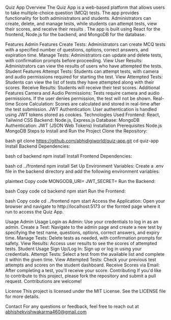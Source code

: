 Quiz App
Overview
The Quiz App is a web-based platform that allows users to take multiple-choice question (MCQ) tests. The app provides functionality for both administrators and students. Administrators can create, delete, and manage tests, while students can attempt tests, view their scores, and receive their results . The app is built using React for the frontend, Node.js for the backend, and MongoDB for the database.

Features
Admin Features
Create Tests: Administrators can create MCQ tests with a specified number of questions, options, correct answers, and expiration time.
Manage Tests: Administrators can update and delete tests, with confirmation prompts before proceeding.
View User Results: Administrators can view the results of users who have attempted the tests.
Student Features
Attempt Tests: Students can attempt tests, with camera and audio permissions required for starting the test.
View Attempted Tests: Students can view the list of tests they have attempted along with their scores.
Receive Results: Students will receive their test scores.
Additional Features
Camera and Audio Permissions: Tests require camera and audio permissions. If the user denies permission, the test will not be shown.
Real-time Score Calculation: Scores are calculated and stored in real-time after the test submission.
JWT Authentication: User authentication is handled using JWT tokens stored as cookies.
Technologies Used
Frontend: React, Tailwind CSS
Backend: Node.js, Express.js
Database: MongoDB
Authentication: JWT (JSON Web Tokens)
Installation
Prerequisites
Node.js
MongoDB
Steps to Install and Run the Project
Clone the Repository:

bash
git clone https://github.com/abhidigiworld/quiz-app.git
cd quiz-app
Install Backend Dependencies:

bash
cd backend
npm install
Install Frontend Dependencies:

bash
cd ../frontend
npm install
Set Up Environment Variables:
Create a .env file in the backend directory and add the following environment variables:

plaintext
Copy code
MONGODB_URI=<Your MongoDB Connection String>
JWT_SECRET=<Your JWT Secret>
Run the Backend:

bash
Copy code
cd backend
npm start
Run the Frontend:

bash
Copy code
cd ../frontend
npm start
Access the Application:
Open your browser and navigate to http://localhost:5173 or the fornted page where it run to access the Quiz App.

Usage
Admin Usage
Login as Admin: Use your credentials to log in as an admin.
Create a Test: Navigate to the admin page and create a new test by specifying the test name, questions, options, correct answers, and expiry time.
Manage Tests: Delete tests as needed, with confirmation prompts for safety.
View Results: Access user results to see the scores of attempted tests.
Student Usage
Sign Up/Log In: Sign up or log in using your credentials.
Attempt Tests: Select a test from the available list and complete it within the given time.
View Attempted Tests: Check your previous test attempts and scores on the student dashboard.
Receive Scores via Email: After completing a test, you'll receive your score.
Contributing
If you'd like to contribute to this project, please fork the repository and submit a pull request. Contributions are welcome!

License
This project is licensed under the MIT License. See the LICENSE file for more details.

Contact
For any questions or feedback, feel free to reach out at abhishekvishwakarma460@gmail.com